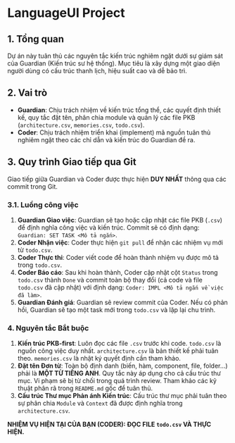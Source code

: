 # LanguageUI Project

## 1. Tổng quan

Dự án này tuân thủ các nguyên tắc kiến trúc nghiêm ngặt dưới sự giám sát của Guardian (Kiến trúc sư hệ thống). Mục tiêu là xây dựng một giao diện người dùng có cấu trúc thanh lịch, hiệu suất cao và dễ bảo trì.

## 2. Vai trò

-   **Guardian**: Chịu trách nhiệm về kiến trúc tổng thể, các quyết định thiết kế, quy tắc đặt tên, phân chia module và quản lý các file PKB (`architecture.csv`, `memories.csv`, `todo.csv`).
-   **Coder**: Chịu trách nhiệm triển khai (implement) mã nguồn tuân thủ nghiêm ngặt theo các chỉ dẫn và kiến trúc do Guardian đề ra.

## 3. Quy trình Giao tiếp qua Git

Giao tiếp giữa Guardian và Coder được thực hiện **DUY NHẤT** thông qua các commit trong Git.

### 3.1. Luồng công việc

1.  **Guardian Giao việc**: Guardian sẽ tạo hoặc cập nhật các file PKB (`.csv`) để định nghĩa công việc và kiến trúc. Commit sẽ có định dạng: `Guardian: SET TASK <Mô tả ngắn>`.
2.  **Coder Nhận việc**: Coder thực hiện `git pull` để nhận các nhiệm vụ mới từ `todo.csv`.
3.  **Coder Thực thi**: Coder viết code để hoàn thành nhiệm vụ được mô tả trong `todo.csv`.
4.  **Coder Báo cáo**: Sau khi hoàn thành, Coder cập nhật cột `Status` trong `todo.csv` thành `Done` và commit toàn bộ thay đổi (cả code và file `todo.csv` đã cập nhật) với định dạng: `Coder: IMPL <Mô tả ngắn về việc đã làm>`.
5.  **Guardian Đánh giá**: Guardian sẽ review commit của Coder. Nếu có phản hồi, Guardian sẽ tạo một task mới trong `todo.csv` và lặp lại chu trình.

### 4. Nguyên tắc Bắt buộc

1.  **Kiến trúc PKB-first**: Luôn đọc các file `.csv` trước khi code. `todo.csv` là nguồn công việc duy nhất. `architecture.csv` là bản thiết kế phải tuân theo. `memories.csv` là nhật ký quyết định cần tham khảo.
2.  **Đặt tên Đơn từ**: Toàn bộ định danh (biến, hàm, component, file, folder...) phải là **MỘT TỪ TIẾNG ANH**. Quy tắc này áp dụng cho cả cấu trúc thư mục. Vi phạm sẽ bị từ chối trong quá trình review. Tham khảo các kỹ thuật phân rã trong `README.md` gốc để tuân thủ.
3.  **Cấu trúc Thư mục Phản ánh Kiến trúc**: Cấu trúc thư mục phải tuân theo sự phân chia `Module` và `Context` đã được định nghĩa trong `architecture.csv`.

**NHIỆM VỤ HIỆN TẠI CỦA BẠN (CODER): ĐỌC FILE `todo.csv` VÀ THỰC HIỆN.**